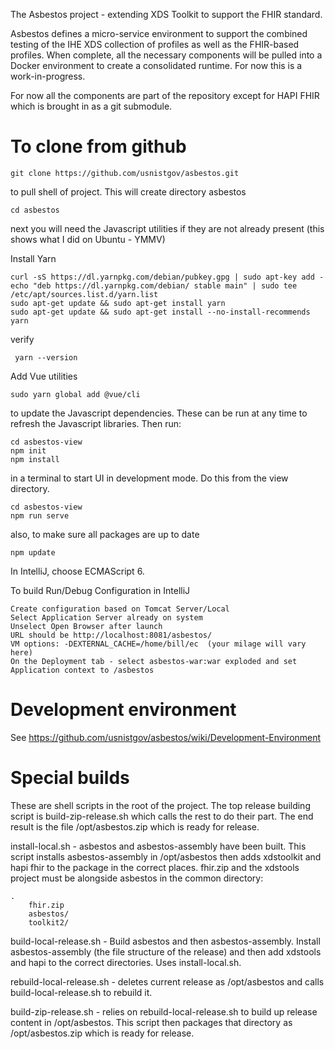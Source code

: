 The Asbestos project - extending XDS Toolkit to support the FHIR standard.

Asbestos defines a micro-service environment to support the combined testing of the IHE XDS collection of 
profiles as well as the FHIR-based profiles. When complete, all the necessary components will be pulled into a Docker
environment to create a consolidated runtime. For now this is a work-in-progress.

For now all the components are part of the repository except for HAPI FHIR which is brought in
as a git submodule.

# To clone from github

    git clone https://github.com/usnistgov/asbestos.git 
    
to pull shell of project. This will create directory asbestos

    cd asbestos
    
next you will need the Javascript utilities if they are not already present (this shows what I did on Ubuntu - YMMV)

Install Yarn
    
    curl -sS https://dl.yarnpkg.com/debian/pubkey.gpg | sudo apt-key add -
    echo "deb https://dl.yarnpkg.com/debian/ stable main" | sudo tee /etc/apt/sources.list.d/yarn.list
    sudo apt-get update && sudo apt-get install yarn
    sudo apt-get update && sudo apt-get install --no-install-recommends yarn
    
verify 
 
     yarn --version
     
Add Vue utilities

    sudo yarn global add @vue/cli
    
to update the Javascript dependencies. These can be run at any time to refresh the Javascript libraries. Then run:

    cd asbestos-view
    npm init
    npm install
    
in a terminal to start UI in development mode. Do this from the view directory.

    cd asbestos-view
    npm run serve
    
also, to make sure all packages are up to date

    npm update
    
In IntelliJ, choose ECMAScript 6.

To build Run/Debug Configuration in IntelliJ

    Create configuration based on Tomcat Server/Local
    Select Application Server already on system
    Unselect Open Browser after launch
    URL should be http://localhost:8081/asbestos/
    VM options: -DEXTERNAL_CACHE=/home/bill/ec  (your milage will vary here)
    On the Deployment tab - select asbestos-war:war exploded and set Application context to /asbestos
    
# Development environment
    
See https://github.com/usnistgov/asbestos/wiki/Development-Environment
    
# Special builds

These are shell scripts in the root of the project. The top release building script is build-zip-release.sh
which calls the rest to do their part. The end result is the file /opt/asbestos.zip which is ready for release.

install-local.sh - asbestos and asbestos-assembly have been built.  This script 
                   installs asbestos-assembly in /opt/asbestos then 
                   adds xdstoolkit and
                   hapi fhir to the package in the correct places.
fhir.zip and the xdstools project must be alongside asbestos in the common directory:

    .
        fhir.zip
        asbestos/
        toolkit2/
                   
build-local-release.sh - Build asbestos and then asbestos-assembly.  Install asbestos-assembly (the file
structure of the release) and then add xdstools and hapi to the correct directories. Uses install-local.sh.

rebuild-local-release.sh - deletes current release as /opt/asbestos and calls build-local-release.sh to rebuild it.

build-zip-release.sh - relies on rebuild-local-release.sh to build up release content in /opt/asbestos. This
script then packages that directory as /opt/asbestos.zip which is ready for release.

